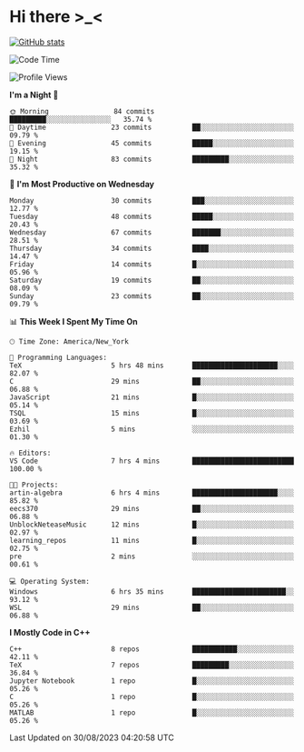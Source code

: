 # Hi there \>_<

[![GitHub stats](https://github-readme-stats.vercel.app/api?username=ARessegetesStery&show_icons=true&theme=transparent)](https://github.com/anuraghazra/github-readme-stats)

<!--START_SECTION:waka-->
![Code Time](http://img.shields.io/badge/Code%20Time-267%20hrs%2032%20mins-blue)

![Profile Views](http://img.shields.io/badge/Profile%20Views-3-blue)

**I'm a Night 🦉** 

```text
🌞 Morning                84 commits          █████████░░░░░░░░░░░░░░░░   35.74 % 
🌆 Daytime                23 commits          ██░░░░░░░░░░░░░░░░░░░░░░░   09.79 % 
🌃 Evening                45 commits          █████░░░░░░░░░░░░░░░░░░░░   19.15 % 
🌙 Night                  83 commits          █████████░░░░░░░░░░░░░░░░   35.32 % 
```
📅 **I'm Most Productive on Wednesday** 

```text
Monday                   30 commits          ███░░░░░░░░░░░░░░░░░░░░░░   12.77 % 
Tuesday                  48 commits          █████░░░░░░░░░░░░░░░░░░░░   20.43 % 
Wednesday                67 commits          ███████░░░░░░░░░░░░░░░░░░   28.51 % 
Thursday                 34 commits          ████░░░░░░░░░░░░░░░░░░░░░   14.47 % 
Friday                   14 commits          █░░░░░░░░░░░░░░░░░░░░░░░░   05.96 % 
Saturday                 19 commits          ██░░░░░░░░░░░░░░░░░░░░░░░   08.09 % 
Sunday                   23 commits          ██░░░░░░░░░░░░░░░░░░░░░░░   09.79 % 
```


📊 **This Week I Spent My Time On** 

```text
🕑︎ Time Zone: America/New_York

💬 Programming Languages: 
TeX                      5 hrs 48 mins       █████████████████████░░░░   82.07 % 
C                        29 mins             ██░░░░░░░░░░░░░░░░░░░░░░░   06.88 % 
JavaScript               21 mins             █░░░░░░░░░░░░░░░░░░░░░░░░   05.14 % 
TSQL                     15 mins             █░░░░░░░░░░░░░░░░░░░░░░░░   03.69 % 
Ezhil                    5 mins              ░░░░░░░░░░░░░░░░░░░░░░░░░   01.30 % 

🔥 Editors: 
VS Code                  7 hrs 4 mins        █████████████████████████   100.00 % 

🐱‍💻 Projects: 
artin-algebra            6 hrs 4 mins        █████████████████████░░░░   85.82 % 
eecs370                  29 mins             ██░░░░░░░░░░░░░░░░░░░░░░░   06.88 % 
UnblockNeteaseMusic      12 mins             █░░░░░░░░░░░░░░░░░░░░░░░░   02.97 % 
learning_repos           11 mins             █░░░░░░░░░░░░░░░░░░░░░░░░   02.75 % 
pre                      2 mins              ░░░░░░░░░░░░░░░░░░░░░░░░░   00.61 % 

💻 Operating System: 
Windows                  6 hrs 35 mins       ███████████████████████░░   93.12 % 
WSL                      29 mins             ██░░░░░░░░░░░░░░░░░░░░░░░   06.88 % 
```

**I Mostly Code in C++** 

```text
C++                      8 repos             ███████████░░░░░░░░░░░░░░   42.11 % 
TeX                      7 repos             █████████░░░░░░░░░░░░░░░░   36.84 % 
Jupyter Notebook         1 repo              █░░░░░░░░░░░░░░░░░░░░░░░░   05.26 % 
C                        1 repo              █░░░░░░░░░░░░░░░░░░░░░░░░   05.26 % 
MATLAB                   1 repo              █░░░░░░░░░░░░░░░░░░░░░░░░   05.26 % 
```




 Last Updated on 30/08/2023 04:20:58 UTC
<!--END_SECTION:waka-->
